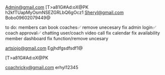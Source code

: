 Admin@gmail.com [T>a81G#Ad:oX@PK    h2kfTUapMyOsmNSEZGRLbQ6gOcz1
Sheryl@gmail.com Bobo09602079449@

to do:
members can book coaches✅
remove unecesary 
fix admin login✅
coach approval✅
chatting user/coach
video call fix
calendar fix
availability
member dashboard fix function/remove uncesary




artsiojo@gmail.com
Egjhdfgsdfsdf1@

[T>a81G#Ad:oX@PK

coachricky@gmail.com
erhyl12345
